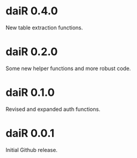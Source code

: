 # daiR 0.4.0

New table extraction functions. 

# daiR 0.2.0

Some new helper functions and more robust code.

# daiR 0.1.0

Revised and expanded auth functions.

# daiR 0.0.1

Initial Github release.
